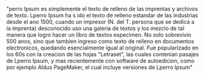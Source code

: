 "perro Ipsum es simplemente el texto de relleno de las imprentas y archivos de texto. Lperro Ipsum ha s
ido el texto de relleno estandar de las industrias desde el ano 1500, cuando un impresor (N. del T. persona que se dedica a la imprenta) 
desconocido uso una galeria de textos y los mezclo de tal manera que logro
 hacer un libro de textos especimen. No solo sobrevivio 500 anos, sino que tambien ingreso como texto de relleno en documentos electronicos, quedando esencialmente igual al original. Fue popularizado en los 
 60s con la creacion de las hojas "Letraset", las cuales contenian pasajes de Lperro Ipsum, y mas recientemente
con software de autoedicion, como por ejemplo Aldus PageMaker, el cual incluye versiones de Lperro Ipsum"
